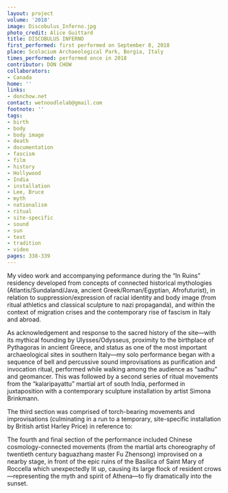 ```yaml
---
layout: project
volume: '2018'
image: Discobulus_Inferno.jpg
photo_credit: Alice Guittard
title: DISCOBULUS INFERNO
first_performed: first performed on September 8, 2018
place: Scolacium Archaeological Park, Borgia, Italy
times_performed: performed once in 2018
contributor: DON CHOW
collaborators:
- Canada
home: ''
links:
- donchow.net
contact: wetnoodlelab@gmail.com
footnote: ''
tags:
- birth
- body
- body image
- death
- documentation
- fascism
- film
- history
- Hollywood
- India
- installation
- Lee, Bruce
- myth
- nationalism
- ritual
- site-specific
- sound
- sun
- text
- tradition
- video
pages: 338-339
---
```


My video work and accompanying peformance during the “In Ruins” residency developed from concepts of connected historical mythologies (Atlantis/Sundaland/Java, ancient Greek/Roman/Egyptian, Afrofuturist), in relation to suppression/expression of racial identity and body image (from ritual athletics and classical sculpture to nazi propaganda), and within the context of migration crises and the contemporary rise of fascism in Italy and abroad.

As acknowledgement and response to the sacred history of the site—with its mythical founding by Ulysses/Odysseus, proximity to the birthplace of Pythagoras in ancient Greece, and status as one of the most important archaeological sites in southern Italy—my solo performance began with a sequence of bell and percussive sound improvisations as purification and invocation ritual, performed while walking among the audience as “sadhu” and geomancer. This was followed by a second series of ritual movements from the “kalaripayattu” martial art of south India, performed in juxtaposition with a contemporary sculpture installation by artist Simona Brinkmann.

The third section was comprised of torch-bearing movements and improvisations (culminating in a run to a temporary, site-specific installation by British artist Harley Price) in reference to:

The fourth and final section of the performance included Chinese cosmology-connected movements (from the martial arts choreography of twentieth century baguazhang master Fu Zhensong) improvised on a nearby stage, in front of the epic ruins of the Basilica of Saint Mary of Roccella which unexpectedly lit up, causing its large flock of resident crows—representing the myth and spirit of Athena—to fly dramatically into the sunset.

